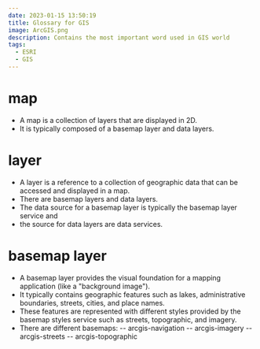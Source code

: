 ```yaml
---
date: 2023-01-15 13:50:19
title: Glossary for GIS
image: ArcGIS.png
description: Contains the most important word used in GIS world
tags:
  - ESRI
  - GIS
---
```


# map

- A map is a collection of layers that are displayed in 2D. 
- It is typically composed of a basemap layer and data layers.

# layer

- A layer is a reference to a collection of geographic data that can be accessed and displayed in a map. 
- There are basemap layers and data layers. 
- The data source for a basemap layer is typically the basemap layer service and 
- the source for data layers are data services.

# basemap layer

- A basemap layer provides the visual foundation for a mapping application (like a "background image"). 
- It typically contains geographic features such as lakes, administrative boundaries, streets, cities, and place names.
- These features are represented with different styles provided by the basemap styles service such as streets, topographic, and imagery. 
- There are different basemaps:
-- arcgis-navigation
-- arcgis-imagery
-- arcgis-streets 
-- arcgis-topographic